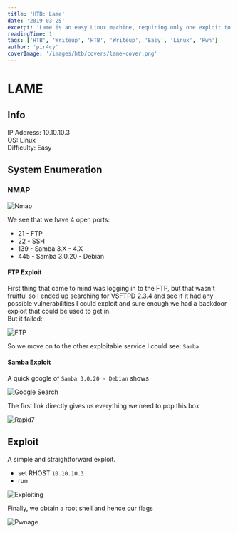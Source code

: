```yaml
---
title: 'HTB: Lame'
date: '2019-03-25'
excerpt: 'Lame is an easy Linux machine, requiring only one exploit to obtain root access. It was the first machine published on Hack The Box and was often the first machine for new users prior to its retirement.'
readingTime: 1
tags: ['HTB', 'Writeup', 'HTB', 'Writeup', 'Easy', 'Linux', 'Pwn']
author: 'pir4cy'
coverImage: '/images/htb/covers/lame-cover.png'
---
```


# LAME

## Info

IP Address: 10.10.10.3  
OS: Linux  
Difficulty: Easy  

## System Enumeration

### NMAP

![Nmap](/images/htb/machines/Lame/nmap.png "NMAP")

We see that we have 4 open ports:  

  * 21 - FTP    
  * 22 - SSH  
  * 139 - Samba 3.X - 4.X  
  * 445 - Samba 3.0.20 - Debian  
  
#### FTP Exploit 

First thing that came to mind was logging in to the FTP, but that wasn't fruitful so I ended up searching for VSFTPD 2.3.4 and see if it had any possible vulnerabilities I could exploit and 
sure enough we had a backdoor exploit that could be used to get in.  
But it failed:

![FTP](/images/htb/machines/Lame/ftp.png "FTP")

So we move on to the other exploitable service I could see: `Samba`

#### Samba Exploit

A quick google of `Samba 3.0.20 - Debian` shows

![Google Search](/images/htb/machines/Lame/googlesamba.png "Google Result")

The first link directly gives us everything we need to pop this box

![Rapid7](/images/htb/machines/Lame/rapidpage.png "Rapid7")

## Exploit

A simple and straightforward exploit.  
  * set RHOST `10.10.10.3`
  * run
  
![Exploiting](/images/htb/machines/Lame/msfconsole.png "MSFConsole")

Finally, we obtain a root shell and hence our flags

![Pwnage](/images/htb/machines/Lame/owned.png "Owned")
